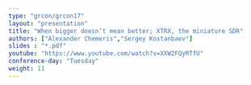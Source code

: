 ```yaml
---
type: "grcon/grcon17"
layout: "presentation"
title: "When bigger doesn’t mean better; XTRX, the miniature SDR"
authors: ["Alexander Chemeris","Sergey Kostanbaev"]
slides : "*.pdf"
youtube: "https://www.youtube.com/watch?v=XXW2FQyRTfU"
conference-day: "Tuesday"
weight: 11
---
```

